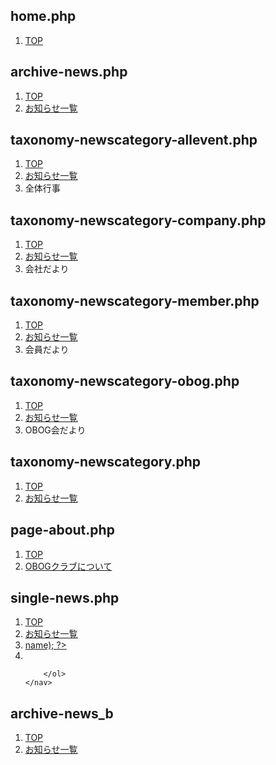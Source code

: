 ## home.php
<!-- home.php -->
<!-- パンくずリスト　 -->
<section class="l-breadcrumb">
  <nav style="--bs-breadcrumb-divider: '>';" aria-label="breadcrumb">
    <ol class="breadcrumb">
      <li class="breadcrumb-item"><a href="#">TOP</a></li>
    </ol>
  </nav>
</section>

## archive-news.php
<!-- archive.php -->
<!-- パンくずリスト -->
<section class="l-breadcrumb">
    <nav aria-label="breadcrumb">
        <ol class="breadcrumb">
            <li class="breadcrumb-item"><a href="<?php echo home_url('/'); ?>">TOP</a></li>
            <li class="breadcrumb-item"><a href="<?php echo home_url('/news'); ?>">お知らせ一覧</a></li>
        </ol>
    </nav>
</section>

## taxonomy-newscategory-allevent.php
<!-- taxonomy-newscategory-allevent.php -->
<!-- パンくずリスト -->
<section class="l-breadcrumb">
    <nav aria-label="breadcrumb">
        <ol class="breadcrumb">
            <li class="breadcrumb-item"><a href="<?php echo home_url('/'); ?>">TOP</a></li>
            <li class="breadcrumb-item"><a href="<?php echo home_url('/news'); ?>">お知らせ一覧</a></li>
            <li class="breadcrumb-item active" aria-current="page">全体行事</li>
        </ol>
    </nav>
</section>

## taxonomy-newscategory-company.php
<!-- taxonomy-newscategory-company.php -->
<!-- パンくずリスト　 -->
<section class="l-breadcrumb">
    <nav aria-label="breadcrumb">
        <ol class="breadcrumb">
            <li class="breadcrumb-item"><a href="<?php echo home_url('/'); ?>">TOP</a></li>
            <li class="breadcrumb-item"><a href="<?php echo home_url('/news'); ?>">お知らせ一覧</a></li>
            <li class="breadcrumb-item active" aria-current="page">会社だより</li>
        </ol>
    </nav>
</section>

## taxonomy-newscategory-member.php
<!-- taxonomy-newscategory-member.php -->
<!-- パンくずリスト　 -->
<section class="l-breadcrumb">
    <nav aria-label="breadcrumb">
        <ol class="breadcrumb">
            <li class="breadcrumb-item"><a href="<?php echo home_url('/'); ?>">TOP</a></li>
            <li class="breadcrumb-item"><a href="<?php echo home_url('/news'); ?>">お知らせ一覧</a></li>
            <li class="breadcrumb-item active" aria-current="page">会員だより</li>
        </ol>
    </nav>
</section>

## taxonomy-newscategory-obog.php
<!-- taxonomy-newscategory-obog.php -->
<!-- パンくずリスト -->
<section class="l-breadcrumb">
    <nav aria-label="breadcrumb">
        <ol class="breadcrumb">
            <li class="breadcrumb-item"><a href="<?php echo home_url('/'); ?>">TOP</a></li>
            <li class="breadcrumb-item"><a href="<?php echo home_url('/news'); ?>">お知らせ一覧</a></li>
            <li class="breadcrumb-item active" aria-current="page">OBOG会だより</li>
        </ol>
    </nav>
</section>


## taxonomy-newscategory.php
<!-- taxonomy-newscategory.php -->
<!-- パンくずリスト -->
<section class="l-breadcrumb">
    <nav aria-label="breadcrumb">
        <ol class="breadcrumb">
            <li class="breadcrumb-item"><a href="<?php echo home_url('/'); ?>">TOP</a></li>
            <li class="breadcrumb-item"><a href="<?php echo home_url('/news'); ?>">お知らせ一覧</a></li>
        </ol>
    </nav>
</section>


## page-about.php
<!-- page-about.php -->
<!-- パンくずリスト -->
<section class="l-breadcrumb">
    <nav aria-label="breadcrumb">
        <ol class="breadcrumb">
            <li class="breadcrumb-item"><a href="<?php echo home_url('/'); ?>">TOP</a></li>
            <li class="breadcrumb-item"><a href="<?php echo home_url('/about'); ?>">OBOGクラブについて</a></li>
        </ol>
    </nav>
</section>


## single-news.php
<!-- single-news.php -->
<!-- パンくずリスト -->
<section class="l-breadcrumb">
    <nav aria-label="breadcrumb">
        <ol class="breadcrumb">
            <li class="breadcrumb-item"><a href="<?php echo home_url('/'); ?>">TOP</a></li>
            <li class="breadcrumb-item"><a href="<?php echo home_url('/news'); ?>">お知らせ一覧</a></li>
            <?php
            $terms = get_the_terms(get_the_ID(), 'newscategory');
            if ($terms && !is_wp_error($terms)) :
                $first_term = $terms[0];
                $term_link = get_term_link($first_term);
            ?>
                <li class="breadcrumb-item">
                    <a href="<?php echo esc_url($term_link); ?>"><?php echo esc_html($first_term->name); ?></a>
                </li>
            <?php endif; ?>
            <li class="breadcrumb-item"><?php the_field('post_title'); ?></li>

        </ol>
    </nav>
</section>


## archive-news_b
<!-- archive-news_b.php -->
<!-- パンくずリスト -->
<section class="l-breadcrumb">
    <nav aria-label="breadcrumb">
        <ol class="breadcrumb">
            <li class="breadcrumb-item"><a href="<?php echo home_url('/'); ?>">TOP</a></li>
            <li class="breadcrumb-item"><a href="<?php echo home_url('/news'); ?>">お知らせ一覧</a></li>
        </ol>
    </nav>
</section>
